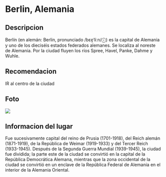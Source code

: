 # Berlin, Alemania

## Descripcion 
Berlín (en alemán: Berlin, pronunciado /bɛɐ̯ˈliːn/ⓘ) es la capital de Alemania y uno de los dieciséis estados federados alemanes. Se localiza al noreste de Alemania. Por la ciudad fluyen los ríos Spree, Havel, Panke, Dahme y Wuhle.

## Recomendacion
IR al centro de la ciudad

## Foto 
![](https://upload.wikimedia.org/wikipedia/commons/thumb/9/9a/Berlin_Panorama_von_der_Siegess%C3%A4ule_Richtung_Mitte%2C_Berlin%2C_Deutschland.jpg/288px-Berlin_Panorama_von_der_Siegess%C3%A4ule_Richtung_Mitte%2C_Berlin%2C_Deutschland.jpg)

## Informacion del lugar
Fue sucesivamente capital del reino de Prusia (1701-1918), del Reich alemán (1871-1919), de la República de Weimar (1919-1933) y del Tercer Reich (1933-1945). Después de la Segunda Guerra Mundial (1939-1945), la ciudad fue dividida; la parte este de la ciudad se convirtió en la capital de la República Democrática Alemana, mientras que la zona occidental de la ciudad se convirtió en un enclave de la República Federal de Alemania en el interior de la Alemania Oriental.

